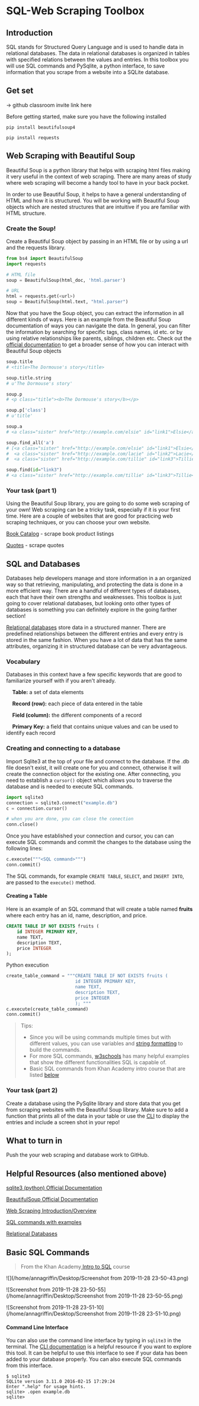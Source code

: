 # SQL-Web Scraping Toolbox

## Introduction

SQL stands for Structured Query Language and is used to handle data in relational databases. The data in relational databases is organized in tables with specified relations between the values and entries. In this toolbox you will use SQL commands and PySqlite, a python interface, to save information that you scrape from a website into a SQLite database. 

## Get set

-> github classroom invite link here

Before getting started, make sure you have the following installed

`pip install beautifulsoup4`

`pip install requests`



## Web Scraping with Beautiful Soup

Beautiful Soup is a python library that helps with scraping html files making it very useful in the context of web scraping. There are many areas of study where web scraping will become a handy tool to have in your back pocket. 

In order to use Beautiful Soup, it helps to have a general understanding of HTML and how it is structured. You will be working with Beautiful Soup objects which are nested structures that are intuitive if you are familiar with HTML structure. 

### Create the Soup!

Create a Beautiful Soup object by passing in an HTML file or by using a url and the requests library. 

```python
from bs4 import BeautifulSoup
import requests

# HTML file
soup = BeautifulSoup(html_doc, 'html.parser')

# URL
html = requests.get(<url>)
soup = BeautifulSoup(html.text, "html.parser")
```

Now that you have the Soup object, you can extract the information in all different kinds of ways. Here is an example from the Beautiful Soup documentation of ways you can navigate the data. In general, you can filter the information by searching for specific tags, class names, id etc. or by using relative relationships like parents, siblings, children etc. Check out the [official documentation](https://www.crummy.com/software/BeautifulSoup/bs4/doc/) to get a broader sense of how you can interact with Beautiful Soup objects

```python
soup.title
# <title>The Dormouse's story</title>

soup.title.string
# u'The Dormouse's story'

soup.p
# <p class="title"><b>The Dormouse's story</b></p>

soup.p['class']
# u'title'

soup.a
# <a class="sister" href="http://example.com/elsie" id="link1">Elsie</a>

soup.find_all('a')
# [<a class="sister" href="http://example.com/elsie" id="link1">Elsie</a>,
#  <a class="sister" href="http://example.com/lacie" id="link2">Lacie</a>,
#  <a class="sister" href="http://example.com/tillie" id="link3">Tillie</a>]

soup.find(id="link3")
# <a class="sister" href="http://example.com/tillie" id="link3">Tillie</a>
```

### Your task (part 1)

Using the Beautiful Soup library, you are going to do some web scraping of your own! Web scraping can be a tricky task, especially if it is your first time. Here are a couple of websites that are good for practicing web scraping techniques, or you can choose your own website. 

[Book Catalog](http://books.toscrape.com/) - scrape book product listings

[Quotes](http://quotes.toscrape.com/) - scrape quotes



## SQL and Databases

Databases help developers manage and store information in a an organized way so that retrieving, manipulating, and protecting the data is done in a more efficient way. There are a handful of different types of databases, each that have their own strengths and weaknesses. This toolbox is just going to cover relational databases, but looking onto other types of databases is something you can definitely explore in the going farther section!

[Relational databases](https://dev.to/lmolivera/everything-you-need-to-know-about-relational-databases-3ejl) store data in a structured manner. There are predefined relationships between the different entries and every entry is stored in the same fashion. When you have a lot of data that has the same attributes, organizing it in structured database can be very advantageous.

### Vocabulary

Databases in this context have a few specific keywords that are good to familiarize yourself with if you aren't already.

**&nbsp;&nbsp;&nbsp;&nbsp; Table:** a set of data elements

**&nbsp;&nbsp;&nbsp;&nbsp; Record (row):** each piece of data entered in the table

**&nbsp;&nbsp;&nbsp;&nbsp; Field (column):** the different components of a record

**&nbsp;&nbsp;&nbsp;&nbsp; Primary Key:** a field that contains unique values and can be used to identify each record



### Creating and connecting to a database

Import Sqlite3 at the top of your file and connect to the database. If the .db file doesn't exist, it will create one for you and connect, otherwise it will create the connection object for the existing one. After connecting, you need to establish a `cursor()` object which allows you to traverse the database and is needed to execute SQL commands.

```python
import sqlite3
connection = sqlite3.connect("example.db")
c = connection.cursor()

# when you are done, you can close the conection
conn.close()
```

Once you have established your connection and cursor, you can can execute SQL commands and commit the changes to the database using the following lines:

```python
c.execute("""<SQL command>""")
conn.commit()
```

The SQL commands, for example `CREATE TABLE`, `SELECT`, and `INSERT INTO`, are passed to the `execute()` method.  



#### Creating a Table

Here is an example of an SQL command that will create a table named **fruits** where each entry has an id, name, description, and price. 

```sql
CREATE TABLE IF NOT EXISTS fruits (
	id INTEGER PRIMARY KEY,
	name TEXT,
	description TEXT,
	price INTEGER
);
```

Python execution

```python
create_table_command = """CREATE TABLE IF NOT EXISTS fruits (
						  id INTEGER PRIMARY KEY,
						  name TEXT,
						  description TEXT,
						  price INTEGER 
						  ); """
c.execute(create_table_command)
conn.commit()
```

> Tips:
>
> - Since you will be using commands multiple times but with different values, you can use variables and [string formatting](https://realpython.com/python-f-strings/#f-strings-a-new-and-improved-way-to-format-strings-in-python) to build the commands.
> -  For more SQL commands, [w3schools](https://www.w3schools.com/sql/default.asp) has many helpful examples that show the different functionalities SQL is capable of.
> - Basic SQL commands from Khan Academy intro course that are listed [below](#Basic-SQL-Commands)
>
> 





### Your task (part 2)

Create a database using the PySqlite library and store data that you get from scraping websites with the Beautiful Soup library. Make sure to add a function that prints all of the data in your table or use the [CLI](Command-Line-Interface) to display the entries and include a screen shot in your repo!



## What to turn in

Push the your web scraping and database work to GitHub.



## Helpful Resources (also mentioned above)

[sqlite3 (python) Official Documentation](https://docs.python.org/2/library/sqlite3.html)

[BeautifulSoup Official Documentation](https://www.crummy.com/software/BeautifulSoup/bs4/doc/)

[Web Scraping Introduction/Overview](https://medium.com/velotio-perspectives/web-scraping-introduction-best-practices-caveats-9cbf4acc8d0f)

[SQL commands with examples](https://www.w3schools.com/sql/default.asp)

[Relational Databases](https://dev.to/lmolivera/everything-you-need-to-know-about-relational-databases-3ejl)



## Basic SQL Commands

> From the Khan Academy[ Intro to SQL](https://www.khanacademy.org/computing/computer-programming/sql#sql-basics) course

![](/home/annagriffin/Desktop/Screenshot from 2019-11-28 23-50-43.png)

![Screenshot from 2019-11-28 23-50-55](/home/annagriffin/Desktop/Screenshot from 2019-11-28 23-50-55.png)

![Screenshot from 2019-11-28 23-51-10](/home/annagriffin/Desktop/Screenshot from 2019-11-28 23-51-10.png)



#### Command Line Interface

You can also use the command line interface by typing in `sqlite3` in the terminal. The [CLI documentation](https://sqlite.org/cli.html) is a helpful resource if you want to explore this tool. It can be helpful to use this interface to see if your data has been added to your database properly. You can also execute SQL commands from this interface.

```pseudocode
$ sqlite3
SQLite version 3.11.0 2016-02-15 17:29:24
Enter ".help" for usage hints.
sqlite> .open example.db
sqlite>
```

























































